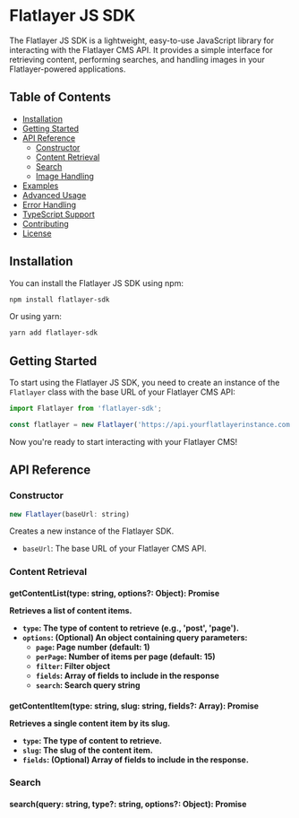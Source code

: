 # Flatlayer JS SDK

The Flatlayer JS SDK is a lightweight, easy-to-use JavaScript library for interacting with the Flatlayer CMS API. It provides a simple interface for retrieving content, performing searches, and handling images in your Flatlayer-powered applications.

## Table of Contents

- [Installation](#installation)
- [Getting Started](#getting-started)
- [API Reference](#api-reference)
  - [Constructor](#constructor)
  - [Content Retrieval](#content-retrieval)
  - [Search](#search)
  - [Image Handling](#image-handling)
- [Examples](#examples)
- [Advanced Usage](#advanced-usage)
- [Error Handling](#error-handling)
- [TypeScript Support](#typescript-support)
- [Contributing](#contributing)
- [License](#license)

## Installation

You can install the Flatlayer JS SDK using npm:

```bash
npm install flatlayer-sdk
```

Or using yarn:

```bash
yarn add flatlayer-sdk
```

## Getting Started

To start using the Flatlayer JS SDK, you need to create an instance of the `Flatlayer` class with the base URL of your Flatlayer CMS API:

```javascript
import Flatlayer from 'flatlayer-sdk';

const flatlayer = new Flatlayer('https://api.yourflatlayerinstance.com');
```

Now you're ready to start interacting with your Flatlayer CMS!

## API Reference

### Constructor

```javascript
new Flatlayer(baseUrl: string)
```

Creates a new instance of the Flatlayer SDK.

- `baseUrl`: The base URL of your Flatlayer CMS API.

### Content Retrieval

#### getContentList(type: string, options?: Object): Promise<Object>

Retrieves a list of content items.

- `type`: The type of content to retrieve (e.g., 'post', 'page').
- `options`: (Optional) An object containing query parameters:
  - `page`: Page number (default: 1)
  - `perPage`: Number of items per page (default: 15)
  - `filter`: Filter object
  - `fields`: Array of fields to include in the response
  - `search`: Search query string

#### getContentItem(type: string, slug: string, fields?: Array<string>): Promise<Object>

Retrieves a single content item by its slug.

- `type`: The type of content to retrieve.
- `slug`: The slug of the content item.
- `fields`: (Optional) Array of fields to include in the response.

### Search

#### search(query: string, type?: string, options?: Object): Promise<Object>

Performs a search across content types or within a specific type.

- `query`: The search query string.
- `type`: (Optional) The content type to search within.
- `options`: (Optional) An object containing query parameters (same as `getContentList`).

### Image Handling

#### getImageUrl(id: string|number, options?: Object): string

Generates a URL for an image with optional transformations.

- `id`: The ID of the image.
- `options`: (Optional) An object containing transformation parameters:
  - `width`: Desired width of the image
  - `height`: Desired height of the image
  - `quality`: Image quality (1-100)
  - `format`: Desired image format (e.g., 'jpg', 'webp')

#### getResponsiveImageProps(image: Object, sizes: Array<string>, options?: Object): Object

Generates properties for a responsive image.

- `image`: The image object from the API.
- `sizes`: An array of size descriptors (e.g., ['100vw', 'md:50vw']).
- `options`: (Optional) An object containing additional options:
  - `breakpoints`: Custom breakpoints for responsive sizes
  - `defaultImageParams`: Default parameters for image URLs
  - `displaySize`: The intended display size [width, height]

## Examples

### Fetching a list of blog posts

```javascript
const flatlayer = new Flatlayer('https://api.yourflatlayerinstance.com');

flatlayer.getContentList('post', {
  page: 1,
  perPage: 10,
  filter: { published: true },
  fields: ['title', 'excerpt', 'author', 'published_at']
})
  .then(response => {
    console.log('Blog posts:', response.data);
    console.log('Total posts:', response.total);
    console.log('Current page:', response.current_page);
  })
  .catch(error => console.error('Error fetching blog posts:', error));
```

### Retrieving a single page by slug

```javascript
flatlayer.getContentItem('page', 'about-us', ['title', 'content', 'meta'])
  .then(page => {
    console.log('Page title:', page.title);
    console.log('Page content:', page.content);
    console.log('Page meta:', page.meta);
  })
  .catch(error => console.error('Error fetching page:', error));
```

### Performing a search

```javascript
flatlayer.search('JavaScript', 'post', {
  page: 1,
  perPage: 20,
  fields: ['title', 'excerpt', 'author']
})
  .then(results => {
    console.log('Search results:', results.data);
    console.log('Total results:', results.total);
  })
  .catch(error => console.error('Error performing search:', error));
```

### Generating a responsive image

```javascript
const image = {
  id: '12345',
  alt: 'A beautiful landscape'
};

const responsiveProps = flatlayer.getResponsiveImageProps(image, 
  ['100vw', 'md:50vw', 'lg:33vw'],
  {
    breakpoints: { md: 768, lg: 1024 },
    defaultImageParams: { quality: 80 },
    displaySize: [800, 600]
  }
);

console.log('Responsive image props:', responsiveProps);

// Use the props in your HTML
const imgTag = `<img src="${responsiveProps.src}" 
                     srcset="${responsiveProps.srcset}" 
                     sizes="${responsiveProps.sizes}" 
                     alt="${responsiveProps.alt}" 
                     width="${responsiveProps.width}" 
                     height="${responsiveProps.height}">`;
```

## Advanced Usage

### Using filters

The Flatlayer CMS supports advanced filtering options. Here's an example of using complex filters:

```javascript
flatlayer.getContentList('product', {
  filter: {
    category: 'electronics',
    price: { $gte: 100, $lte: 500 },
    tags: { $contains: 'bestseller' },
    $or: [
      { brand: 'Apple' },
      { brand: 'Samsung' }
    ]
  }
})
  .then(response => console.log('Filtered products:', response.data))
  .catch(error => console.error('Error fetching products:', error));
```

### Pagination

The SDK automatically handles pagination. You can easily navigate through pages:

```javascript
async function getAllPosts() {
  let page = 1;
  let allPosts = [];
  let hasMorePages = true;

  while (hasMorePages) {
    const response = await flatlayer.getContentList('post', { page, perPage: 100 });
    allPosts = allPosts.concat(response.data);
    hasMorePages = response.current_page < response.last_page;
    page++;
  }

  return allPosts;
}

getAllPosts()
  .then(posts => console.log('All posts:', posts))
  .catch(error => console.error('Error fetching all posts:', error));
```

## Error Handling

The SDK uses native Promises, so you can use `.catch()` to handle errors:

```javascript
flatlayer.getContentItem('post', 'non-existent-post')
  .then(post => console.log('Post:', post))
  .catch(error => {
    if (error.message.includes('404')) {
      console.error('Post not found');
    } else {
      console.error('An error occurred:', error.message);
    }
  });
```

## TypeScript Support

The Flatlayer JS SDK includes TypeScript definitions. You can import and use the SDK in your TypeScript projects without any additional setup.

```typescript
import Flatlayer from 'flatlayer-sdk';

const flatlayer: Flatlayer = new Flatlayer('https://api.yourflatlayerinstance.com');

interface BlogPost {
  title: string;
  content: string;
  author: string;
}

flatlayer.getContentItem<BlogPost>('post', 'my-first-post')
        .then(post => {
          console.log(post.title);  // TypeScript knows this exists
          console.log(post.content);
          console.log(post.author);
        });
```

## Contributing

We welcome contributions to the Flatlayer JS SDK! Please see our [Contributing Guide](CONTRIBUTING.md) for more details on how to get started.

## License

The Flatlayer JS SDK is open-source software licensed under the [MIT license](LICENSE).